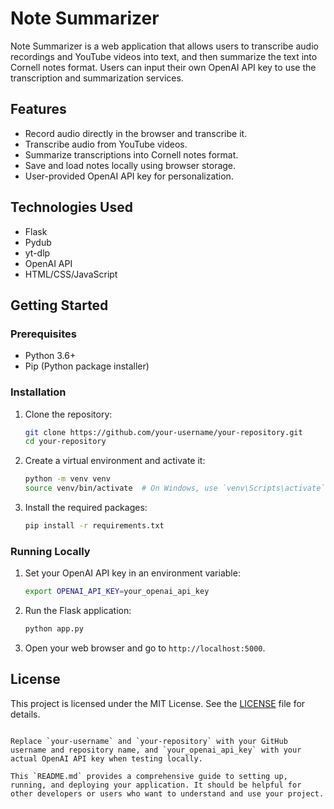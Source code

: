 # Note Summarizer

Note Summarizer is a web application that allows users to transcribe audio recordings and YouTube videos into text, and then summarize the text into Cornell notes format. Users can input their own OpenAI API key to use the transcription and summarization services.

## Features

- Record audio directly in the browser and transcribe it.
- Transcribe audio from YouTube videos.
- Summarize transcriptions into Cornell notes format.
- Save and load notes locally using browser storage.
- User-provided OpenAI API key for personalization.

## Technologies Used

- Flask
- Pydub
- yt-dlp
- OpenAI API
- HTML/CSS/JavaScript

## Getting Started

### Prerequisites

- Python 3.6+
- Pip (Python package installer)

### Installation

1. Clone the repository:

   ```bash
   git clone https://github.com/your-username/your-repository.git
   cd your-repository
   ```

2. Create a virtual environment and activate it:

   ```bash
   python -m venv venv
   source venv/bin/activate  # On Windows, use `venv\Scripts\activate`
   ```

3. Install the required packages:

   ```bash
   pip install -r requirements.txt
   ```

### Running Locally

1. Set your OpenAI API key in an environment variable:

   ```bash
   export OPENAI_API_KEY=your_openai_api_key
   ```

2. Run the Flask application:

   ```bash
   python app.py
   ```

3. Open your web browser and go to `http://localhost:5000`.

## License

This project is licensed under the MIT License. See the [LICENSE](LICENSE) file for details.
```

Replace `your-username` and `your-repository` with your GitHub username and repository name, and `your_openai_api_key` with your actual OpenAI API key when testing locally.

This `README.md` provides a comprehensive guide to setting up, running, and deploying your application. It should be helpful for other developers or users who want to understand and use your project.
